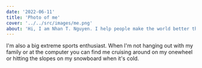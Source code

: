 ```yaml
---
date: '2022-06-11'
title: 'Photo of me'
cover: '../../src/images/me.png'
about: 'Hi, I am Nhan T. Nguyen. I help people make the world better through quality software'
---
```


I'm also a big extreme sports enthusiast. When I'm not hanging out with my family or at the computer you can find me cruising around on my onewheel or hitting the slopes on my snowboard when it's cold.